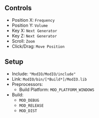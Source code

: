 ## Controls

- Position X: `Frequency`
- Position Y: `Volume`
- Key X: `Next Generator`
- Key Z: `Next Generator`
- Scroll: `Zoom`
- Click/Drag: `Move Position`
	

## Setup

- Include: `"ModIO/ModIO/include"`
- Link: `ModIO/bin/[*Build*]/ModIO.lib`
- Preprocessors: 
	- Build Platform: `MOD_PLATFORM_WINDOWS`
- Build:
	- `MOD_DEBUG` 
	- `MOD_RELEASE`
	- `MOD_DIST`
